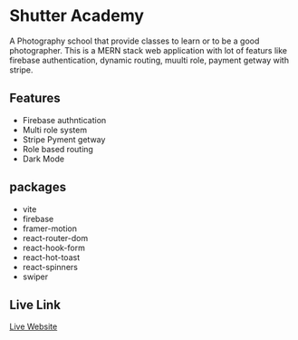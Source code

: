 # Shutter Academy

A Photography school that provide classes to learn or to be a good photographer. This is a MERN stack web application with lot of featurs like firebase authentication, dynamic routing, muulti role, payment getway with stripe.

## Features

- Firebase authntication
- Multi role system
- Stripe Pyment getway
- Role based routing
- Dark Mode

## packages

- vite
- firebase
- framer-motion
- react-router-dom
- react-hook-form
- react-hot-toast
- react-spinners
- swiper

## Live Link

[Live Website](https://sutter-academy.web.app/)
